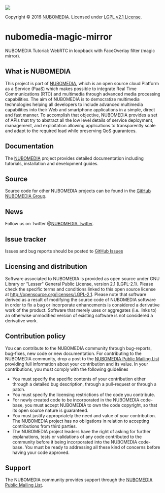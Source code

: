 [![][NUBOMEDIA Logo]][NUBOMEDIA]

Copyright © 2016 [NUBOMEDIA]. Licensed under [LGPL v2.1 License].

nubomedia-magic-mirror
======================

NUBOMEDIA Tutorial: WebRTC in loopback with FaceOverlay filter (magic mirror).

What is NUBOMEDIA
-----------------

This project is part of [NUBOMEDIA], which is an open source cloud Platform as a
Service (PaaS) which makes possible to integrate Real Time Communications (RTC)
and multimedia through advanced media processing capabilities. The aim of
NUBOMEDIA is to democratize multimedia technologies helping all developers to
include advanced multimedia capabilities into their Web and smartphone
applications in a simple, direct and fast manner. To accomplish that objective,
NUBOMEDIA provides a set of APIs that try to abstract all the low level details
of service deployment, management, and exploitation allowing applications to
transparently scale and adapt to the required load while preserving QoS
guarantees.


Documentation
-------------

The [NUBOMEDIA] project provides detailed documentation including tutorials,
installation and development guides.

Source
------

Source code for other NUBOMEDIA projects can be found in the [GitHub NUBOMEDIA Group].

News
----

Follow us on Twitter @[NUBOMEDIA Twitter].

Issue tracker
-------------

Issues and bug reports should be posted to [GitHub Issues]

Licensing and distribution
--------------------------

Software associated to NUBOMEDIA is provided as open source under GNU Library or
"Lesser" General Public License, version 2.1 (LGPL-2.1). Please check the
specific terms and conditions linked to this open source license at
http://opensource.org/licenses/LGPL-2.1. Please note that software derived as a
result of modifying the source code of NUBOMEDIA software in order to fix a bug
or incorporate enhancements is considered a derivative work of the product.
Software that merely uses or aggregates (i.e. links to) an otherwise unmodified
version of existing software is not considered a derivative work.

Contribution policy
-------------------

You can contribute to the NUBOMEDIA community through bug-reports, bug-fixes,
new code or new documentation. For contributing to the NUBOMEDIA community,
drop a post to the [NUBOMEDIA Public Mailing List] providing full information
about your contribution and its value. In your contributions, you must comply
with the following guidelines

* You must specify the specific contents of your contribution either through a
  detailed bug description, through a pull-request or through a patch.
* You must specify the licensing restrictions of the code you contribute.
* For newly created code to be incorporated in the NUBOMEDIA code-base, you must
  accept NUBOMEDIA to own the code copyright, so that its open source nature is
  guaranteed.
* You must justify appropriately the need and value of your contribution. The
  NUBOMEDIA project has no obligations in relation to accepting contributions
  from third parties.
* The NUBOMEDIA project leaders have the right of asking for further
  explanations, tests or validations of any code contributed to the community
  before it being incorporated into the NUBOMEDIA code-base. You must be ready to
  addressing all these kind of concerns before having your code approved.

Support
-------

The NUBOMEDIA community provides support through the [NUBOMEDIA Public Mailing List].


[GitHub Issues]: https://github.com/nubomedia/nubomedia-magic-mirror/issues
[GitHub NUBOMEDIA Group]: https://github.com/nubomedia
[LGPL v2.1 License]: http://www.gnu.org/licenses/lgpl-2.1.html
[NUBOMEDIA Logo]: http://www.nubomedia.eu/sites/default/files/Logo-WWW_0_0.png
[NUBOMEDIA Twitter]: https://twitter.com/nubomedia
[NUBOMEDIA Public Mailing list]: https://groups.google.com/forum/#!forum/nubomedia-dev
[NUBOMEDIA]: http://www.nubomedia.eu



